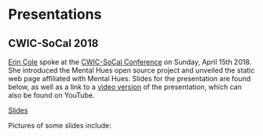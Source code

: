 # Presentations

## CWIC-SoCal 2018

[Erin Cole](https://github.com/erindcole) spoke at the [CWIC-SoCal Conference](https://cwicsocal18.ics.uci.edu/) on Sunday, April 15th 2018. She introduced the Mental Hues open source project and unveiled the static web page affiliated with Mental Hues. Slides for the presentation are found below, as well as a link to a [video version](https://www.youtube.com/watch?v=9Siia0bhuJc) of the presentation, which can also be found on YouTube.

[Slides](https://docs.google.com/presentation/d/1ibYwpm5LeZsACDC4NLvya-gwerCZ_BplFOwH5CepM9M/edit#slide=id.p)

Pictures of some slides include:



